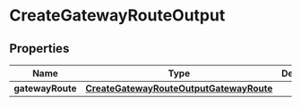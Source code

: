 

# CreateGatewayRouteOutput


## Properties

| Name | Type | Description | Notes |
|------------ | ------------- | ------------- | -------------|
|**gatewayRoute** | [**CreateGatewayRouteOutputGatewayRoute**](CreateGatewayRouteOutputGatewayRoute.md) |  |  |



